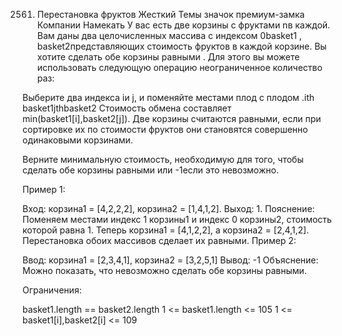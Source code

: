 2561. Перестановка фруктов
Жесткий
Темы
значок премиум-замка
Компании
Намекать
У вас есть две корзины с фруктами nв каждой. Вам даны два целочисленных массива с индексом 0basket1 , basket2представляющих стоимость фруктов в каждой корзине. Вы хотите сделать обе корзины равными . Для этого вы можете использовать следующую операцию неограниченное количество раз:

Выберите два индекса iи j, и поменяйте местами плод с  плодом .ith basket1jthbasket2
Стоимость обмена составляет min(basket1[i],basket2[j]).
Две корзины считаются равными, если при сортировке их по стоимости фруктов они становятся совершенно одинаковыми корзинами.

Верните минимальную стоимость, необходимую для того, чтобы сделать обе корзины равными или -1если это невозможно.

 

Пример 1:

Вход: корзина1 = [4,2,2,2], корзина2 = [1,4,1,2].
 Выход: 1.
 Пояснение: Поменяем местами индекс 1 корзины1 и индекс 0 корзины2, стоимость которой равна 1. Теперь корзина1 = [4,1,2,2], а корзина2 = [2,4,1,2]. Перестановка обоих массивов сделает их равными.
Пример 2:

Ввод: корзина1 = [2,3,4,1], корзина2 = [3,2,5,1]
 Вывод: -1
 Объяснение: Можно показать, что невозможно сделать обе корзины равными.
 

Ограничения:

basket1.length == basket2.length
1 <= basket1.length <= 105
1 <= basket1[i],basket2[i] <= 109